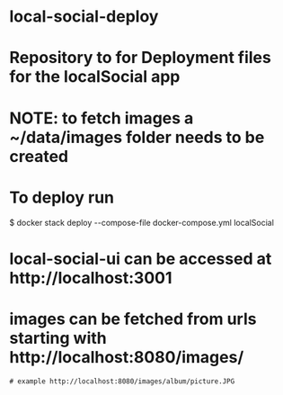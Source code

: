 # local-social-deploy

# Repository to for Deployment files for the localSocial app
# NOTE: to fetch images a ~/data/images folder needs to be created

# To deploy run
$ docker stack deploy --compose-file docker-compose.yml localSocial

# local-social-ui can be accessed at http://localhost:3001

# images can be fetched from urls starting with http://localhost:8080/images/
    # example http://localhost:8080/images/album/picture.JPG

